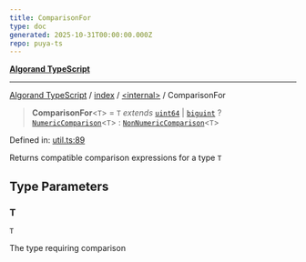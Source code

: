 ```yaml
---
title: ComparisonFor
type: doc
generated: 2025-10-31T00:00:00.000Z
repo: puya-ts
---
```


[**Algorand TypeScript**](docs/_md/README)

---

[Algorand TypeScript](docs/_md/modules) / [index](/reference/algorand-typescript/api/index/readme/) / [\<internal\>](/reference/algorand-typescript/api/index/-internal-/readme/) / ComparisonFor

> **ComparisonFor**\<`T`\> = `T` _extends_ [`uint64`](/reference/algorand-typescript/api/index/type-aliases/uint64/) \| [`biguint`](/reference/algorand-typescript/api/index/type-aliases/biguint/) ? [`NumericComparison`](NumericComparison)\<`T`\> : [`NonNumericComparison`](NonNumericComparison)\<`T`\>

Defined in: [util.ts:89](https://github.com/algorandfoundation/puya-ts/blob/main/packages/algo-ts/src/util.ts#L89)

Returns compatible comparison expressions for a type `T`

## Type Parameters

### T

`T`

The type requiring comparison
